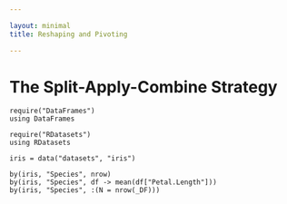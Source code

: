 ```yaml
---

layout: minimal
title: Reshaping and Pivoting

---
```


# The Split-Apply-Combine Strategy

    require("DataFrames")
    using DataFrames

    require("RDatasets")
    using RDatasets

    iris = data("datasets", "iris")

    by(iris, "Species", nrow)
    by(iris, "Species", df -> mean(df["Petal.Length"]))
    by(iris, "Species", :(N = nrow(_DF)))
